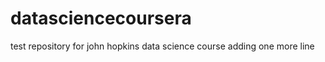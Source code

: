 datasciencecoursera
===================

test repository for john hopkins data science course
adding one more line
